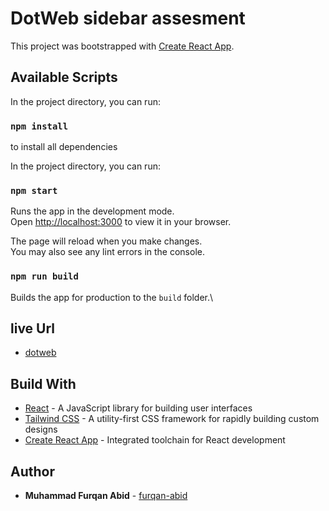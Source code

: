 # DotWeb sidebar assesment

This project was bootstrapped with [Create React App](https://github.com/facebook/create-react-app).

## Available Scripts

In the project directory, you can run:

### `npm install`

to install all dependencies

In the project directory, you can run:

### `npm start`

Runs the app in the development mode.\
Open [http://localhost:3000](http://localhost:3000) to view it in your browser.

The page will reload when you make changes.\
You may also see any lint errors in the console.

### `npm run build`

Builds the app for production to the `build` folder.\

## live Url

* [dotweb](https://dotweb-one.vercel.app/)
  
## Build With

* [React](https://reactjs.org/) - A JavaScript library for building user interfaces
* [Tailwind CSS](https://tailwindcss.com/) - A utility-first CSS framework for rapidly building custom designs
* [Create React App](https://github.com/facebook/create-react-app) - Integrated toolchain for React development

## Author

* **Muhammad Furqan Abid** - [furqan-abid](https://github.com/furqan-abid)
